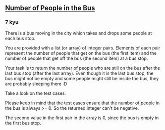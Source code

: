 <h2><a href=https://www.codewars.com/kata/5648b12ce68d9daa6b000099/train/java target="_blank">Number of People in the Bus</a></h2><h3>7 kyu</h3><p>There is a bus moving in the city which takes and drops some people at each bus stop.</p><p>You are provided with a list (or array) of integer pairs. Elements of each pair represent the number of people that get on the bus (the first item) and the number of people that get off the bus (the second item) at a bus stop.</p><p>Your task is to return the number of people who are still on the bus after the last bus stop (after the last array). Even though it is the last bus stop, the bus might not be empty and some people might still be inside the bus, they are probably sleeping there :D </p><p>Take a look on the test cases.</p><p>Please keep in mind that the test cases ensure that the number of people in the bus is always &gt;= 0. So the returned integer can't be negative.</p><p>The second value in the first pair in the array is 0, since the bus is empty in the first bus stop.</p>